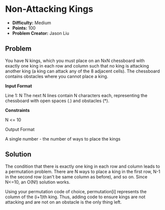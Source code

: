 # Non-Attacking Kings

* **Difficulty:** Medium
* **Points:** 100
* **Problem Creator:** Jason Liu

## Problem

You have N kings, which you must place on an NxN chessboard with exactly one king in each row and column such that no king is attacking another king (a king can attack any of the 8 adjacent cells). The chessboard contains obstacles where you cannot place a king.

**Input Format**

Line 1: N The next N lines contain N characters each, representing the chessboard with open spaces (.) and obstacles (\*).

**Constraints**

N <= 10

Output Format

A single number - the number of ways to place the kings

## Solution

The condition that there is exactly one king in each row and column leads to a permutation problem. There are N ways to place a king in the first row, N-1 in the second row (can't be same column as before), and so on. Since N<=10, an O(N!) solution works.

Using your permutation code of choice, permutation[i] represents the column of the (i+1)th king. Thus, adding code to ensure kings are not attacking and are not on an obstacle is the only thing left.
